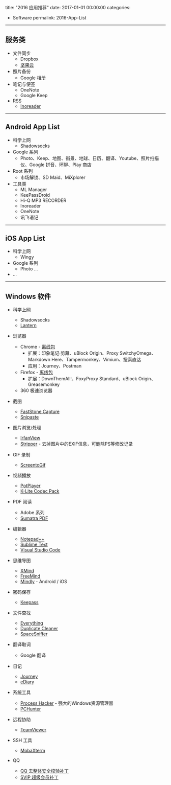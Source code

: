 ﻿title: "2016 应用推荐"
date: 2017-01-01 00:00:00
categories:
- Software
permalink: 2016-App-List
---

## 服务类

- 文件同步
  - Dropbox
  - [坚果云][1]
- 照片备份
  - Google 相册
- 笔记与便签
  - OneNote
  - Google Keep
- RSS
  - [Inoreader][2]

---
## Android App List

- 科学上网
  - Shadowsocks
- Google 系列
  - Photo、Keep、地图、街景、地球、日历、翻译、Youtube、照片扫描仪、Google 拼音、环聊、Play 商店
- Root 系列
  - 市场解锁、SD Maid、MiXplorer
- 工具类
  - ML Manager
  - KeePassDroid
  - Hi-Q MP3 RECORDER
  - Inoreader
  - OneNote
  - 讯飞语记

---
## iOS App List

- 科学上网
  - Wingy
- Google 系列
  - Photo ...
- ...

---
## Windows 软件

- 科学上网
  - Shadowsocks
  - [Lantern][3]
- 浏览器
  - Chrome - [离线包][4]
      - 扩展：印象笔记·剪藏、uBlock Origin、Proxy SwitchyOmega、Markdown Here、Tampermonkey、Vimium、搜索直达
      - 应用：Journey、Postman
  - Firefox - [离线包][5]
      - 扩展：DownThemAll!、FoxyProxy Standard、uBlock Origin、Greasemonkey
  - 360 极速浏览器
- 截图
  - [FastStone Capture][6]
  - [Snipaste][7]
- 图片浏览/处理
  - [IrfanView][8]
  - [Stripper][9] - 去掉图片中的EXIF信息，可删除PS等修改记录
- GIF 录制
  - [ScreentoGif][10]
- 视频播放
  - [PotPlayer][11]
  - [K-Lite Codec Pack][12]
- PDF 阅读
  - Adobe 系列
  - [Sumatra PDF][13]
- 编辑器
  - [Notepad++][14]
  - [Sublime Text][15]
  - [Visual Studio Code][16]
- 思维导图
  - [XMind][17]
  - [FreeMind][18]
  - [Mindly][19] - Android / iOS
- 密码保存
  - [Keepass][20]
- 文件查找
  - [Everything][21]
  - [Duplicate Cleaner][22]
  - [SpaceSniffer][23]
- 翻译取词
  - Google 翻译
- 日记
  - [Journey][24]
  - [eDiary][25]
- 系统工具
  - [Process Hacker][26] - 强大的Windows资源管理器
  - [PCHunter][27]
- 远程协助
  - [TeamViewer][28]
- SSH 工具
  - [MobaXterm][29]
- QQ
  - [QQ 去整体安全校验补丁][30]
  - [SVIP 超级会员补丁][31]


  [1]: https://www.jianguoyun.com
  [2]: https://www.inoreader.com/
  [3]: https://github.com/getlantern/lantern
  [4]: https://www.google.com/chrome/browser/desktop/index.html?hl=zh-CN&standalone=1
  [5]: https://www.mozilla.org/en-US/firefox/all/
  [6]: http://www.faststone.org/FSCaptureDetail.htm
  [7]: https://zh.snipaste.com/
  [8]: http://www.irfanview.com/
  [9]: http://www.steelbytes.com/?mid=30
  [10]: https://screentogif.codeplex.com/
  [11]: https://potplayer.daum.net/
  [12]: http://www.codecguide.com/download_kl.htm
  [13]: http://blog.kowalczyk.info/software/sumatrapdf/free-pdf-reader.html
  [14]: https://notepad-plus-plus.org/
  [15]: https://www.sublimetext.com/
  [16]: https://code.visualstudio.com/download
  [17]: http://www.xmind.net/
  [18]: http://freemind.sourceforge.net/
  [19]: http://www.mindlyapp.com/
  [20]: http://keepass.info/
  [21]: https://www.voidtools.com/
  [22]: https://www.duplicatecleaner.com/
  [23]: http://www.uderzo.it/main_products/space_sniffer/
  [24]: https://2appstudio.com/journey/
  [25]: http://www.haoxg.net/ediary/
  [26]: http://processhacker.sourceforge.net/
  [27]: http://www.xuetr.com/?p=191
  [28]: http://mobaxterm.mobatek.net/
  [29]: http://mobaxterm.mobatek.net/
  [30]: http://www.zdfans.com/589.html
  [31]: http://www.zdfans.com/583.html